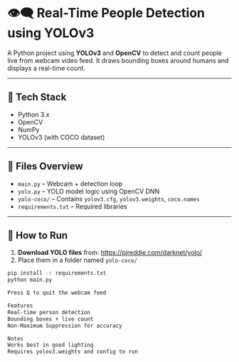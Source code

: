 # 👁️‍🗨️ Real-Time People Detection using YOLOv3

A Python project using **YOLOv3** and **OpenCV** to detect and count people live from webcam video feed. It draws bounding boxes around humans and displays a real-time count.

---

## 🔧 Tech Stack
- Python 3.x
- OpenCV
- NumPy
- YOLOv3 (with COCO dataset)

---

## 📁 Files Overview
- `main.py` – Webcam + detection loop
- `yolo.py` – YOLO model logic using OpenCV DNN
- `yolo-coco/` – Contains `yolov3.cfg`, `yolov3.weights`, `coco.names`
- `requirements.txt` – Required libraries

---

## 🚀 How to Run

1. **Download YOLO files** from: https://pjreddie.com/darknet/yolo/
2. Place them in a folder named `yolo-coco/`

```bash
pip install -r requirements.txt
python main.py

Press Q to quit the webcam feed

Features
Real-time person detection
Bounding boxes + live count
Non-Maximum Suppression for accuracy

Notes
Works best in good lighting
Requires yolov3.weights and config to run

